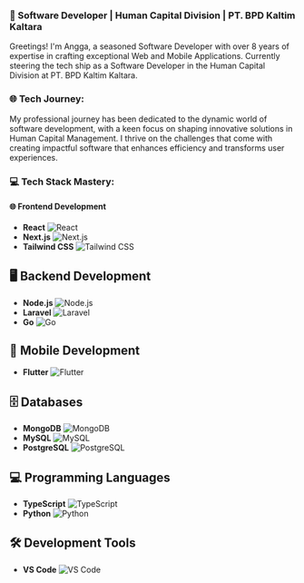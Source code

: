 ### 🚀 Software Developer | Human Capital Division | PT. BPD Kaltim Kaltara

Greetings! I'm Angga, a seasoned Software Developer with over 8 years of expertise in crafting exceptional Web and Mobile Applications. Currently steering the tech ship as a Software Developer in the Human Capital Division at PT. BPD Kaltim Kaltara.

### 🌐 Tech Journey:

My professional journey has been dedicated to the dynamic world of software development, with a keen focus on shaping innovative solutions in Human Capital Management. I thrive on the challenges that come with creating impactful software that enhances efficiency and transforms user experiences.

### 💻 Tech Stack Mastery:

#### 🌐 Frontend Development
- **React** ![React](https://skillicons.dev/icons?i=react)
- **Next.js** ![Next.js](https://skillicons.dev/icons?i=nextjs)
- **Tailwind CSS** ![Tailwind CSS](https://skillicons.dev/icons?i=tailwind)

## 🖥️ Backend Development
- **Node.js** ![Node.js](https://skillicons.dev/icons?i=nodejs)
- **Laravel** ![Laravel](https://skillicons.dev/icons?i=laravel)
- **Go** ![Go](https://skillicons.dev/icons?i=go)

## 📱 Mobile Development
- **Flutter** ![Flutter](https://skillicons.dev/icons?i=flutter)

## 🗄️ Databases
- **MongoDB** ![MongoDB](https://skillicons.dev/icons?i=mongodb)
- **MySQL** ![MySQL](https://skillicons.dev/icons?i=mysql)
- **PostgreSQL** ![PostgreSQL](https://skillicons.dev/icons?i=postgres)

## 💻 Programming Languages
- **TypeScript** ![TypeScript](https://skillicons.dev/icons?i=ts)
- **Python** ![Python](https://skillicons.dev/icons?i=py)

## 🛠️ Development Tools
- **VS Code** ![VS Code](https://skillicons.dev/icons?i=vscode)
